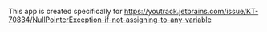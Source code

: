 This app is created specifically for https://youtrack.jetbrains.com/issue/KT-70834/NullPointerException-if-not-assigning-to-any-variable
